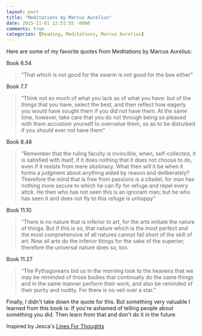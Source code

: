 ```yaml
---
layout: post
title: "Meditations by Marcus Aurelius"
date: 2015-11-01 12:51:55 -0800
comments: true
categories: [Reading, Meditations, Marcus Aurelius]
---
```


Here are some of my favorite quotes from Meditations by Marcus Aurelius:

Book 6.54
>"That which is not good for the swarm is not good for the bee either"

Book 7.7
>"Think not so much of what you lack as of what you have: but of the things that you have, select the best, and then reflect how eagerly you would have sought them if you did not have them. At the same time, however, take care that you do not through being so pleased with them accustom yourself to overvalue them, so as to be disturbed if you should ever not have them"

Book 8.48
>"Remember that the ruling faculty is invincible, when, self-collected, it is satisfied with itself, if it does nothing that it does not choose to do, even if it resists from mere obstinacy. What then will it be when it forms a judgment about anything aided by reason and deliberately? Therefore the mind that is free from passions is a citadel, for man has nothing more secure to which he can fly for refuge and repel every attck. He then who has not seen this is an ignorant man; but he who has seen it and does not fly to this refuge is unhappy"

Book 11.10
>"There is no nature that is inferior to art, for the arts imitate the nature of things. But if this is so, that nature which is the most perfect and the most comprehensive of all natures cannot fall short of the skill of art. Now all arts do the inferior things for the sake of the superior; therefore the universal nature does so, too.

Book 11.27
>"The Pythagoreans bid us in the morning look to the heavens that we may be reminded of those bodies that continually do the same things and in the same manner perform their work, and also be reminded of their purity and nudity. For there is no veil over a star."

Finally, I didn't take down the quote for this. But something very valuable I learned from this book is: If you're ashamed of telling people about something you did. Then learn from that and don't do it in the future

Inspired by Jesca's  [Lines For Thoughts](https://linesforthoughts.wordpress.com/)